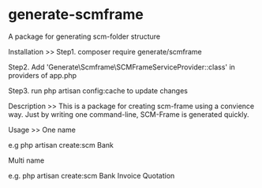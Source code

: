# generate-scmframe
A package for generating scm-folder structure

Installation >>
Step1. composer require generate/scmframe

Step2. Add 'Generate\Scmframe\SCMFrameServiceProvider::class' in providers of app.php

Step3. run php artisan config:cache to update changes

Description >>
This is a package for creating scm-frame using a convience way. Just by writing one command-line, SCM-Frame is generated quickly.

Usage >>
One name

e.g php artisan create:scm Bank 

Multi name 

e.g. php artisan create:scm Bank Invoice Quotation




